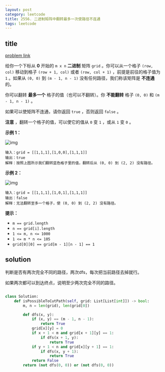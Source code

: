```yaml
---
layout: post
category: leetcode
title: 2556. 二进制矩阵中翻转最多一次使路径不连通
tags: leetcode
---
```


## title
[problem link](https://leetcode.cn/problems/disconnect-path-in-a-binary-matrix-by-at-most-one-flip/)

给你一个下标从 **0** 开始的 `m x n` **二进制** 矩阵 `grid` 。你可以从一个格子 `(row, col)` 移动到格子 `(row + 1, col)` 或者 `(row, col + 1)` ，前提是前往的格子值为 `1` 。如果从 `(0, 0)` 到 `(m - 1, n - 1)` 没有任何路径，我们称该矩阵是 **不连通** 的。

你可以翻转 **最多一个** 格子的值（也可以不翻转）。你 **不能翻转** 格子 `(0, 0)` 和 `(m - 1, n - 1)` 。

如果可以使矩阵不连通，请你返回 `true` ，否则返回 `false` 。

**注意** ，翻转一个格子的值，可以使它的值从 `0` 变 `1` ，或从 `1` 变 `0` 。

 

**示例 1：**

![img](https://cdn.jsdelivr.net/gh/mafulong/mdPic@vv6/v6/202302111547206.png)

```
输入：grid = [[1,1,1],[1,0,0],[1,1,1]]
输出：true
解释：按照上图所示我们翻转蓝色格子里的值，翻转后从 (0, 0) 到 (2, 2) 没有路径。
```

**示例 2：**

![img](https://cdn.jsdelivr.net/gh/mafulong/mdPic@vv6/v6/202302111547907.png)

```
输入：grid = [[1,1,1],[1,0,1],[1,1,1]]
输出：false
解释：无法翻转至多一个格子，使 (0, 0) 到 (2, 2) 没有路径。
```

 

**提示：**

- `m == grid.length`
- `n == grid[i].length`
- `1 <= m, n <= 1000`
- `1 <= m * n <= 105`
- `grid[0][0] == grid[m - 1][n - 1] == 1`

## solution

判断是否有两次完全不同的路径，两次dfs，每次把当前路径去掉就行。

如果两次都可以到达终点，说明至少两次完全不同的路径。

```python

class Solution:
    def isPossibleToCutPath(self, grid: List[List[int]]) -> bool:
        m, n = len(grid), len(grid[0])

        def dfs(x, y):
            if (x, y) == (m - 1, n - 1):
                return True
            grid[x][y] = 0
            if x + 1 < m and grid[x + 1][y] == 1:
                if dfs(x + 1, y):
                    return True
            if y + 1 < n and grid[x][y + 1] == 1:
                if dfs(x, y + 1):
                    return True
            return False
        return (not dfs(0, 0)) or (not dfs(0, 0))

```

